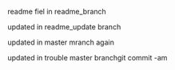 readme fiel in readme_branch

updated in readme_update branch

updated in master mranch again

updated in trouble master branchgit commit -am
